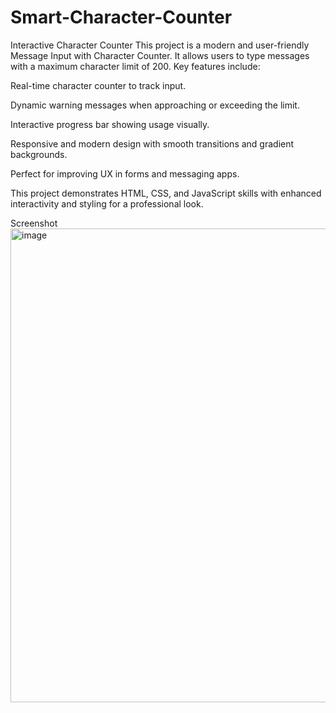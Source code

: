 # Smart-Character-Counter
Interactive Character Counter
This project is a modern and user-friendly Message Input with Character Counter. It allows users to type messages with a maximum character limit of 200. Key features include:

Real-time character counter to track input.

Dynamic warning messages when approaching or exceeding the limit.

Interactive progress bar showing usage visually.

Responsive and modern design with smooth transitions and gradient backgrounds.

Perfect for improving UX in forms and messaging apps.

This project demonstrates HTML, CSS, and JavaScript skills with enhanced interactivity and styling for a professional look.

Screenshot
<img width="1005" height="758" alt="image" src="https://github.com/user-attachments/assets/38b0ecab-adfd-4c16-9482-748b84a2526e" />

